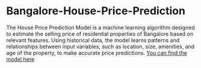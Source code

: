 # Bangalore-House-Price-Prediction

The House Price Prediction Model is a machine learning algorithm designed to estimate the selling price of residential properties of Bangalore based on relevant features. Using historical data, the model learns patterns and relationships between input variables, such as location, size, amenities, and age of the property, to make accurate price predictions.
[You can find the model here](https://bangalore-house-price-prediction.streamlit.app/)
